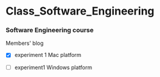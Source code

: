 # Class_Software_Engineering

### Software Engineering course

Members' blog

- [x] experiment 1 Mac platform

- [ ] experiment1 Windows platform


